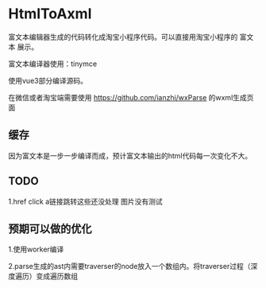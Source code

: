# HtmlToAxml

富文本编辑器生成的代码转化成淘宝小程序代码。可以直接用淘宝小程序的 富文本<rich-text> 展示。

富文本编译器使用：tinymce

使用vue3部分编译源码。

在微信或者淘宝端需要使用 https://github.com/ianzhi/wxParse 的wxml生成页面

## 缓存
因为富文本是一步一步编译而成，预计富文本输出的html代码每一次变化不大。

## TODO
1.href click a链接跳转这些还没处理
图片没有测试


## 预期可以做的优化
1.使用worker编译

2.parse生成的ast内需要traverser的node放入一个数组内。将traverser过程（深度遍历）变成遍历数组
